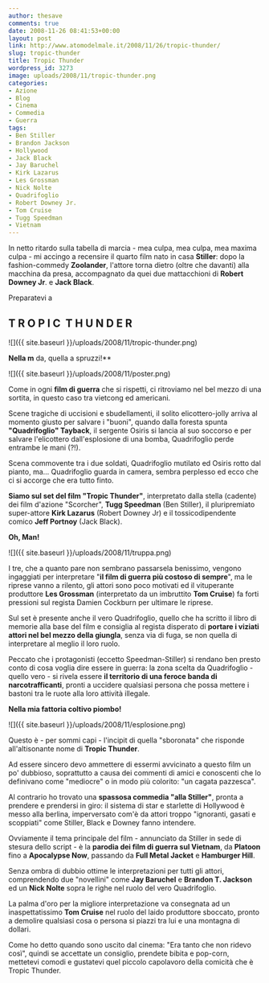 ```yaml
---
author: thesave
comments: true
date: 2008-11-26 08:41:53+00:00
layout: post
link: http://www.atomodelmale.it/2008/11/26/tropic-thunder/
slug: tropic-thunder
title: Tropic Thunder
wordpress_id: 3273
image: uploads/2008/11/tropic-thunder.png
categories:
- Azione
- Blog
- Cinema
- Commedia
- Guerra
tags:
- Ben Stiller
- Brandon Jackson
- Hollywood
- Jack Black
- Jay Baruchel
- Kirk Lazarus
- Les Grossman
- Nick Nolte
- Quadrifoglio
- Robert Downey Jr.
- Tom Cruise
- Tugg Speedman
- Vietnam
---
```


In netto ritardo sulla tabella di marcia - mea culpa, mea culpa, mea maxima culpa - mi accingo a recensire il quarto film nato in casa **Stiller**: dopo la fashion-commedy **Zoolander**, l'attore torna dietro (oltre che davanti) alla macchina da presa, accompagnato da quei due mattacchioni di **Robert Downey Jr**. e **Jack Black**.

Preparatevi a

## T R O P I C  T H U N D E R

![]({{ site.baseurl }}/uploads/2008/11/tropic-thunder.png)

**Nella m** da, quella a spruzzi!**

![]({{ site.baseurl }}/uploads/2008/11/poster.png)

Come in ogni **film di guerra** che si rispetti, ci ritroviamo nel bel mezzo di una sortita, in questo caso tra vietcong ed americani.

Scene tragiche di uccisioni e sbudellamenti, il solito elicottero-jolly arriva al momento giusto per salvare i "buoni", quando dalla foresta spunta **"Quadrifoglio" Tayback**, il sergente Osiris si lancia al suo soccorso e per salvare l'elicottero dall'esplosione di una bomba, Quadrifoglio perde entrambe le mani (?!).

Scena commovente tra i due soldati, Quadrifoglio mutilato ed Osiris rotto dal pianto, ma... Quadrifoglio guarda in camera, sembra perplesso ed ecco che ci si accorge che era tutto finto.

**Siamo sul set del film "Tropic Thunder"**, interpretato dalla stella (cadente) dei film d'azione "Scorcher", **Tugg Speedman** (Ben Stiller), il pluripremiato super-attore **Kirk Lazarus** (Robert Downey Jr) e il tossicodipendente comico **Jeff Portnoy** (Jack Black).

**Oh, Man!**

![]({{ site.baseurl }}/uploads/2008/11/truppa.png)

I tre, che a quanto pare non sembrano passarsela benissimo, vengono ingaggiati per interpretare "**il film di guerra più costoso di sempre**", ma le riprese vanno a rilento, gli attori sono poco motivati ed il vituperante produttore **Les Grossman** (interpretato da un imbruttito **Tom Cruise**) fa forti pressioni sul regista Damien Cockburn per ultimare le riprese.

Sul set è presente anche il vero Quadrifoglio, quello che ha scritto il libro di memorie alla base del film e consiglia al regista disperato di **portare i viziati attori nel bel mezzo della giungla**, senza via di fuga, se non quella di interpretare al meglio il loro ruolo.

Peccato che i protagonisti (eccetto Speedman-Stiller) si rendano ben presto conto di cosa voglia dire essere in guerra: la zona scelta da Quadrifoglio - quello vero - si rivela essere **il territorio di una feroce banda di narcotrafficanti**, pronti a uccidere qualsiasi persona che possa mettere i bastoni tra le ruote alla loro attività illegale.

**Nella mia fattoria coltivo piombo!**

![]({{ site.baseurl }}/uploads/2008/11/esplosione.png)

Questo è - per sommi capi - l'incipit di quella "sboronata" che risponde all'altisonante nome di **Tropic Thunder**.

Ad essere sincero devo ammettere di essermi avvicinato a questo film un po' dubbioso, soprattutto a causa dei commenti di amici e conoscenti che lo definivano come "mediocre" o in modo più colorito: "un cagata pazzesca".

Al contrario ho trovato una **spassosa commedia "alla Stiller"**, pronta a prendere e prendersi in giro: il sistema di star e starlette di Hollywood è messo alla berlina, imperversato com'è da attori troppo "ignoranti, gasati e scoppiati" come Stiller, Black e Downey fanno intendere.

Ovviamente il tema principale del film - annunciato da Stiller in sede di stesura dello script - è la **parodia dei film di guerra sul Vietnam**, da **Platoon** fino a **Apocalypse Now**, passando da **Full Metal Jacket** e **Hamburger Hill**.

Senza ombra di dubbio ottime le interpretazioni per tutti gli attori, comprendendo due "novellini" come **Jay Baruchel** e **Brandon T. Jackson** ed un **Nick Nolte** sopra le righe nel ruolo del vero Quadrifoglio.

La palma d'oro per la migliore interpretazione va consegnata ad un inaspettatissimo **Tom Cruise** nel ruolo del laido produttore sboccato, pronto a demolire qualsiasi cosa o persona si piazzi tra lui e una montagna di dollari.

Come ho detto quando sono uscito dal cinema: "Era tanto che non ridevo così", quindi se accettate un consiglio, prendete bibita e pop-corn, mettetevi comodi e gustatevi quel piccolo capolavoro della comicità che è Tropic Thunder.
